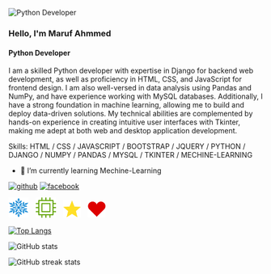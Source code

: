 ![Python Developer](https://scontent.fdac24-4.fna.fbcdn.net/v/t39.30808-6/466591013_1253596395713593_5356282657354320740_n.png?_nc_cat=109&ccb=1-7&_nc_sid=cc71e4&_nc_ohc=WsUlis6R3_cQ7kNvgHbLl8d&_nc_zt=23&_nc_ht=scontent.fdac24-4.fna&_nc_gid=ArWOYjGDYAwC4B73u36t_r5&oh=00_AYB9ptGfsoYA4NeA8l_dK21e-LdPfHkdrYKU2UJRE_MHnA&oe=6739AFD2)

### Hello, I'm Maruf Ahmmed
#### Python Developer


I am a skilled Python developer with expertise in Django for backend web development, as well as proficiency in HTML, CSS, and JavaScript for frontend design. I am also well-versed in data analysis using Pandas and NumPy, and have experience working with MySQL databases. Additionally, I have a strong foundation in machine learning, allowing me to build and deploy data-driven solutions. My technical abilities are complemented by hands-on experience in creating intuitive user interfaces with Tkinter, making me adept at both web and desktop application development.

Skills: HTML / CSS / JAVASCRIPT / BOOTSTRAP / JQUERY / PYTHON / DJANGO / NUMPY / PANDAS / MYSQL / TKINTER / MECHINE-LEARNING

- 🌱 I’m currently learning Mechine-Learning 


[<img src='https://cdn.jsdelivr.net/npm/simple-icons@3.0.1/icons/github.svg' alt='github' height='40'>](https://github.com/marufahmmed444)  [<img src='https://cdn.jsdelivr.net/npm/simple-icons@3.0.1/icons/facebook.svg' alt='facebook' height='40'>](https://www.facebook.com/https://www.facebook.com/profile.php?id=100031897344798)  

<a href='https://archiveprogram.github.com/'><img src='https://raw.githubusercontent.com/acervenky/animated-github-badges/master/assets/acbadge.gif' width='40' height='40'></a> <a href='https://docs.github.com/en/developers'><img src='https://raw.githubusercontent.com/acervenky/animated-github-badges/master/assets/devbadge.gif' width='40' height='40'></a> <a href='https://stars.github.com/'><img src='https://raw.githubusercontent.com/acervenky/animated-github-badges/master/assets/starbadge.gif' width='35' height='35'></a> <a href='https://docs.github.com/en/github/supporting-the-open-source-community-with-github-sponsors'><img src='https://raw.githubusercontent.com/acervenky/animated-github-badges/master/assets/sponsorbadge.gif' width='35' height='35'></a> 

[![Top Langs](https://github-readme-stats.vercel.app/api/top-langs/?username=marufahmmed444)](https://github.com/anuraghazra/github-readme-stats)

![GitHub stats](https://github-readme-stats.vercel.app/api?username=marufahmmed444&show_icons=true)  

![GitHub streak stats](https://streak-stats.demolab.com/?user=marufahmmed444)  

